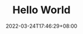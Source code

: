 ---
title: Hello World
description:
toc: true
authors: []
tags: []
categories: []
series: []
date: 2022-03-24T17:46:29+08:00
lastmod: 2022-03-24T17:46:29+08:00
featuredVideo:
featuredImage:
draft: false
---